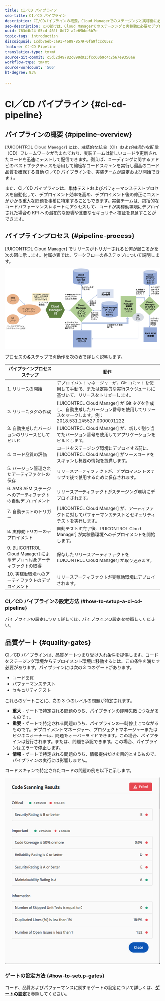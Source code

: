 ```yaml
---
title: CI／CD パイプライン
seo-title: CI／CD パイプライン
description: CI/CDパイプラインの概要。Cloud Managerでのステージングと実稼働に必要なデプロイメントを処理します。
seo-description: この節では、Cloud Managerでのステージングと実稼動に必要なデプロイメントを処理するCI/CDパイプラインについて説明します
uuid: 763ddb24-05cd-463f-8d72-a2e69bbe6b7e
topic-tags: introduction
discoiquuid: 1cdb76eb-1a91-4689-8579-0fa9fccc0592
feature: CI-CD Pipeline
translation-type: tm+mt
source-git-commit: c5d32d49782c899d013fcc60b9c4d2b67e9350ae
workflow-type: tm+mt
source-wordcount: '566'
ht-degree: 93%

---
```



# CI／CD パイプライン {#ci-cd-pipeline}

## パイプラインの概要 {#pipeline-overview}

[!UICONTROL Cloud Manager] には、継続的な統合（CI）および継続的な配信（CD）フレームワークが含まれており、実装チームは新しいコードや更新されたコードを迅速にテストして配信できます。例えば、コーディングに関するアドビのベストプラクティスを活用して綿密なコードスキャンを実行し最高のコード品質を確保する自動 CI／CD パイプラインを、実装チームが設定および開始できます。

また、CI／CD パイプラインは、単体テストおよびパフォーマンステストプロセスを自動化して、デプロイメント効率を高め、デプロイメント後の修正にコストがかかる重大な問題を事前に特定することもできます。実装チームは、包括的なコードパフォーマンスレポートにアクセスして、コードが実稼動環境にデプロイされた場合の KPI への潜在的な影響や重要なセキュリティ検証を見通すことができます。

## パイプラインプロセス {#pipeline-process}

[!UICONTROL Cloud Manager] でリリースがトリガーされると何が起こるかを次の図に示します。付属の表では、ワークフローの各ステップについて説明します。

![](assets/screen_shot_2018-05-30at82457pm.png)

プロセスの各ステップでの動作を次の表で詳しく説明します。

| パイプラインプロセスステップ | 動作 |
|---|---|
| 1. リリースの開始 | デプロイメントマネージャーが、Git コミットを使用して手動で、または定期的な実行スケジュールに基づいて、リリースをトリガーします。 |
| 2. リリースタグの作成 | [!UICONTROL Cloud Manager] が Git タグを作成し、自動生成したバージョン番号を使用してリリースをマークします。例： 2018.531.245527.0000001222 |
| 3. 自動生成したバージョンのリリースとしてビルド | [!UICONTROL Cloud Manager] が、新しく割り当てたバージョン番号を使用してアプリケーションをビルドします。 |
| 4. コード品質の評価 | コードをステージング環境にデプロイする前に、[!UICONTROL Cloud Manager] がソースコードをスキャンし概要の情報を提供します。 |
| 5. バージョン管理されたアーティファクトの保存 | リリースアーティファクトが、デプロイメントステップで後で使用するために保存されます。 |
| 6. AMS AEM ステージへのアーティファクトの自動デプロイメント | リリースアーティファクトがステージング環境にデプロイされます。 |
| 7. 自動テストのトリガー | [!UICONTROL Cloud Manager] が、アーティファクトに対してパフォーマンステストとセキュリティテストを実行します。 |
| 8. 実稼動トリガーのデプロイメント | 自動テストの完了後、[!UICONTROL Cloud Manager] が実稼動環境へのデプロイメントを開始します。 |
| 9. [!UICONTROL Cloud Manager] によるデプロイ対象アーティファクトの取得 | 保存したリリースアーティファクトを [!UICONTROL Cloud Manager] が取り込みます。 |
| 10. 実稼動環境へのアーティファクトのデプロイメント | リリースアーティファクトが実稼動環境にデプロイされます。 |

### CI／CD パイプラインの設定方法 {#how-to-setup-a-ci-cd-pipeline}

パイプラインの設定について詳しくは、[パイプラインの設定](configuring-pipeline.md)を参照してください。

## 品質ゲート {#quality-gates}

CI／CD パイプラインは、品質ゲートつまり受け入れ条件を提供します。コードをステージング環境からデプロイメント環境に移動するには、この条件を満たす必要があります。パイプラインには次の 3 つのゲートがあります。

* コード品質
* パフォーマンステスト
* セキュリティテスト

これらのゲートごとに、次の 3 つのレベルの問題が特定されます。

* **重大** - ゲートで特定される問題のうち、パイプラインの即時失敗につながるものです。
* **重要** - ゲートで特定される問題のうち、パイプラインの一時停止につながるものです。デプロイメントマネージャー、プロジェクトマネージャーまたはビジネスオーナーは、問題をオーバーライドできます。この場合、パイプラインは続行されます。または、問題を承認できます。この場合、パイプラインはエラーで停止します。
* **情報** - ゲートで特定される問題のうち、情報提供だけを目的とするもので、パイプラインの実行には影響しません。

コードスキャンで特定されたコードの問題の例を以下に示します。

![](assets/quality-gate-failed.png)

### ゲートの設定方法 {#how-to-setup-gates}

コード、品質およびパフォーマンスに関するゲートの設定について詳しくは、**[ゲートの設定](configuring-pipeline.md)**&#x200B;を参照してください。
